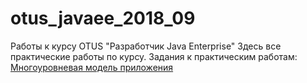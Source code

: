 # otus_javaee_2018_09
Работы к курсу OTUS "Разработчик Java Enterprise"
Здесь все практические работы по курсу.
Задания к практическим работам:
[Многоуровневая модель приложения](https://github.com/drJabber/otus_javaee_2018_09/blob/master/practice_tasks/%D0%94%D0%9701_%D0%9C%D0%BD%D0%BE%D0%B3%D0%BE%D1%83%D1%80%D0%BE%D0%B2%D0%BD%D0%B5%D0%B2%D0%B0%D1%8F_%D0%BC%D0%BE%D0%B4%D0%B5%D0%BB%D1%8C_%D0%BF%D1%80%D0%B8%D0%BB%D0%BE%D0%B6%D0%B5%D0%BD%D0%B8%D1%8F.pdf)




